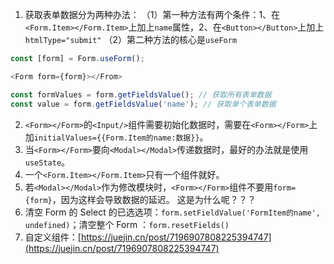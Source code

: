 1. 获取表单数据分为两种办法：
（1）第一种方法有两个条件：1、在`<Form.Item></Form.Item>`上加上`name`属性，2、在`<Button></Button>`上加上`htmlType="submit"`
（2）第二种方法的核心是`useForm`
```javascript
const [form] = Form.useForm();

<Form form={form}></From>

const formValues = form.getFieldsValue(); // 获取所有表单数据
const value = form.getFieldsValue('name'); // 获取单个表单数据
```

2. `<Form></Form>`的`<Input/>`组件需要初始化数据时，需要在`<Form></Form>`上加`initialValues={{Form.Item的name:数据}}`。
3. 当`<Form></Form>`要向`<Modal></Modal>`传递数据时，最好的办法就是使用`useState`。
4. 一个`<Form.Item></Form.Item>`只有一个组件就好。
5. 若`<Modal></Modal>`作为修改模块时，`<Form></Form>`组件不要用`form={form}`，因为这样会导致数据的延迟。
这是为什么呢？？？
6. 清空 Form 的 Select 的已选选项：`form.setFieldValue('FormItem的name', undefined)`；清空整个 Form ：`form.resetFields()`
7. 自定义组件：[https://juejin.cn/post/7196907808225394747](https://juejin.cn/post/7196907808225394747)